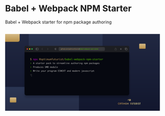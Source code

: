 # Babel + Webpack NPM Starter
Babel + Webpack starter for npm package authoring

<br />
<img src="https://raw.githubusercontent.com/optimumfuturist/babel-webpack-npm-starter/main/docs/babel-webpack.png" alt="webpack babel npm starter pack" align="center" />
